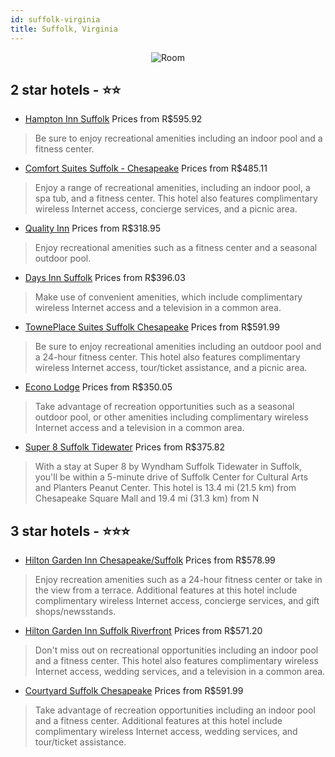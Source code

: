 ```yaml
---
id: suffolk-virginia
title: Suffolk, Virginia
---
```


<center><img src="https://i.travelapi.com/hotels/13000000/12340000/12334000/12333921/acb11c4a_z.jpg" alt="Room" /></center>


##  2 star hotels - ⭐️⭐️

-    [Hampton Inn Suffolk](https://www.hurb.com/br/hotels/suffolk/hampton-inn-suffolk-JNP-JP097476?cmp=18055) Prices from R$595.92
   > Be sure to enjoy recreational amenities including an indoor pool and a fitness center.
-    [Comfort Suites Suffolk - Chesapeake](https://www.hurb.com/br/hotels/suffolk/comfort-suites-suffolk-chesapeake-JNP-JP061829?cmp=18055) Prices from R$485.11
   > Enjoy a range of recreational amenities, including an indoor pool, a spa tub, and a fitness center. This hotel also features complimentary wireless Internet access, concierge services, and a picnic area.
-    [Quality Inn](https://www.hurb.com/br/hotels/suffolk/quality-inn-JNP-JP056706?cmp=18055) Prices from R$318.95
   > Enjoy recreational amenities such as a fitness center and a seasonal outdoor pool.
-    [Days Inn Suffolk](https://www.hurb.com/br/hotels/suffolk/days-inn-suffolk-JNP-JP087367?cmp=18055) Prices from R$396.03
   > Make use of convenient amenities, which include complimentary wireless Internet access and a television in a common area.
-    [TownePlace Suites Suffolk Chesapeake](https://www.hurb.com/br/hotels/suffolk/towneplace-suites-suffolk-chesapeake-JNP-JP087371?cmp=18055) Prices from R$591.99
   > Be sure to enjoy recreational amenities including an outdoor pool and a 24-hour fitness center. This hotel also features complimentary wireless Internet access, tour/ticket assistance, and a picnic area.
-    [Econo Lodge](https://www.hurb.com/br/hotels/suffolk/econo-lodge-JNP-JP976489?cmp=18055) Prices from R$350.05
   > Take advantage of recreation opportunities such as a seasonal outdoor pool, or other amenities including complimentary wireless Internet access and a television in a common area.
-    [Super 8 Suffolk Tidewater](https://www.hurb.com/br/hotels/suffolk/super-8-suffolk-tidewater-JNP-JP757520?cmp=18055) Prices from R$375.82
   > With a stay at Super 8 by Wyndham Suffolk Tidewater in Suffolk, you'll be within a 5-minute drive of Suffolk Center for Cultural Arts and Planters Peanut Center. This hotel is 13.4 mi (21.5 km) from Chesapeake Square Mall and 19.4 mi (31.3 km) from N

##  3 star hotels - ⭐️⭐️⭐️

-    [Hilton Garden Inn Chesapeake/Suffolk](https://www.hurb.com/br/hotels/suffolk/hilton-garden-inn-chesapeake-suffolk-JNP-JP056708?cmp=18055) Prices from R$578.99
   > Enjoy recreation amenities such as a 24-hour fitness center or take in the view from a terrace. Additional features at this hotel include complimentary wireless Internet access, concierge services, and gift shops/newsstands.
-    [Hilton Garden Inn Suffolk Riverfront](https://www.hurb.com/br/hotels/suffolk/hilton-garden-inn-suffolk-riverfront-JNP-JP914498?cmp=18055) Prices from R$571.20
   > Don't miss out on recreational opportunities including an indoor pool and a fitness center. This hotel also features complimentary wireless Internet access, wedding services, and a television in a common area.
-    [Courtyard Suffolk Chesapeake](https://www.hurb.com/br/hotels/suffolk/courtyard-suffolk-chesapeake-JNP-JP087366?cmp=18055) Prices from R$591.99
   > Take advantage of recreation opportunities including an indoor pool and a fitness center. Additional features at this hotel include complimentary wireless Internet access, wedding services, and tour/ticket assistance.
